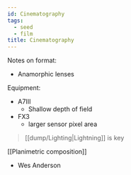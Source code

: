 ```yaml
---
id: Cinematography
tags:
  - seed
  - film
title: Cinematography
---
```

Notes on format:
- Anamorphic lenses

Equipment:
- A7III
	- Shallow depth of field
- FX3
	- larger sensor pixel area

> [[dump/Lighting|Lightning]] is key

[[Planimetric composition]]
- Wes Anderson